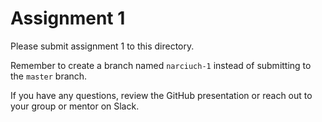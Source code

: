 # Assignment 1

Please submit assignment 1 to this directory.

Remember to create a branch named `narciuch-1` 
instead of submitting to the `master` branch.

If you have any questions, review the GitHub presentation or reach
out to your group or mentor on Slack.
